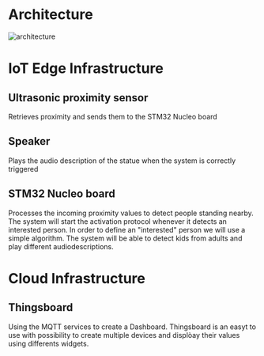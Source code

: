 # Architecture

![architecture](https://github.com/g185/SmartMuseum/blob/master/assets/architecture.png)

# IoT Edge Infrastructure
## Ultrasonic proximity sensor
Retrieves proximity and sends them to the STM32 Nucleo board

## Speaker
Plays the audio description of the statue when the system is correctly triggered

## STM32 Nucleo board
Processes the incoming proximity values to detect people standing nearby. The system will start the activation protocol whenever it detects an interested person. In order to define an "interested" person we will use a simple algorithm. The system will be able to detect kids from adults and play different audiodescriptions.

# Cloud Infrastructure
## Thingsboard 
Using the MQTT services to create a Dashboard. Thingsboard is an easyt to use with possibility to create multiple devices and displòay their values using differents widgets.
